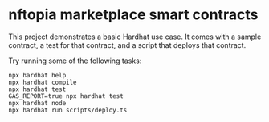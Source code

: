 # nftopia marketplace smart contracts

This project demonstrates a basic Hardhat use case. It comes with a sample contract, a test for that contract, and a script that deploys that contract.

Try running some of the following tasks:

```shell
npx hardhat help
npx hardhat compile
npx hardhat test
GAS_REPORT=true npx hardhat test
npx hardhat node
npx hardhat run scripts/deploy.ts
```
